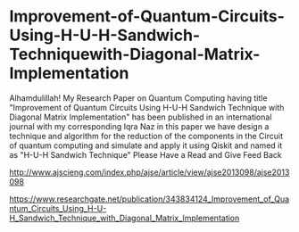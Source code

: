 # Improvement-of-Quantum-Circuits-Using-H-U-H-Sandwich-Techniquewith-Diagonal-Matrix-Implementation
Alhamdulillah!
My Research Paper on Quantum Computing having title "Improvement of Quantum Circuits Using H-U-H Sandwich Technique with Diagonal Matrix Implementation" has been published in an international journal with my corresponding Iqra Naz in this paper we have design a technique and algorithm for the reduction of the components in the Circuit of quantum computing and simulate and apply it using Qiskit and named it as "H-U-H Sandwich Technique"
Please Have a Read and Give Feed Back

http://www.ajscieng.com/index.php/ajse/article/view/ajse2013098/ajse2013098

https://www.researchgate.net/publication/343834124_Improvement_of_Quantum_Circuits_Using_H-U-H_Sandwich_Technique_with_Diagonal_Matrix_Implementation
